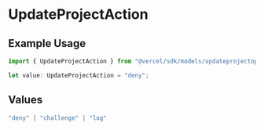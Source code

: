 # UpdateProjectAction

## Example Usage

```typescript
import { UpdateProjectAction } from "@vercel/sdk/models/updateprojectop.js";

let value: UpdateProjectAction = "deny";
```

## Values

```typescript
"deny" | "challenge" | "log"
```